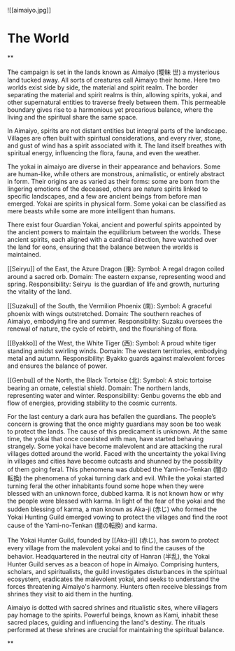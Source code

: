 

![[aimaiyo.jpg]]
# The World
**

The campaign is set in the lands known as Aimaiyo (曖昧 世) a mysterious land tucked away. All sorts of creatures call Aimaiyo their home. Here two worlds exist side by side, the material and spirit realm. The border separating the material and spirit realms is thin, allowing spirits, yokai, and other supernatural entities to traverse freely between them. This permeable boundary gives rise to a harmonious yet precarious balance, where the living and the spiritual share the same space.

In Aimaiyo, spirits are not distant entities but integral parts of the landscape. Villages are often built with spiritual considerations, and every river, stone, and gust of wind has a spirit associated with it. The land itself breathes with spiritual energy, influencing the flora, fauna, and even the weather. 

The yokai in aimaiyo are diverse in their appearance and behaviors. Some are human-like, while others are monstrous, animalistic, or entirely abstract in form. Their origins are as varied as their forms: some are born from the lingering emotions of the deceased, others are nature spirits linked to specific landscapes, and a few are ancient beings from before man emerged. Yokai are spirits in physical form. Some yokai can be classified as mere beasts while some are more intelligent than humans.

There exist four Guardian Yokai, ancient and powerful spirits appointed by the ancient powers to maintain the equilibrium between the worlds. These ancient spirits, each aligned with a cardinal direction, have watched over the land for eons, ensuring that the balance between the worlds is maintained. 


[[Seiryu]] of the East, the Azure Dragon (東):
Symbol: A regal dragon coiled around a sacred orb.
Domain: The eastern expanse, representing wood and spring.
Responsibility: Seiryu  is the guardian of life and growth, nurturing the vitality of the land. 

[[Suzaku]] of the South, the Vermilion Phoenix (南):
Symbol: A graceful phoenix with wings outstretched.
Domain: The southern reaches of Aimaiyo, embodying fire and summer.
Responsibility: Suzaku oversees the renewal of nature, the cycle of rebirth, and the flourishing of flora.

[[Byakko]] of the West, the White Tiger (西):
Symbol: A proud white tiger standing amidst swirling winds.
Domain: The western territories, embodying metal and autumn.
Responsibility: Byakko guards against malevolent forces and ensures the balance of power.

[[Genbu]] of the North, the Black Tortoise (北):
Symbol: A stoic tortoise bearing an ornate, celestial shield.
Domain: The northern lands, representing water and winter.
Responsibility: Genbu governs the ebb and flow of energies, providing stability to the cosmic currents.

For the last century a dark aura has befallen the guardians. The people’s concern is growing that the once mighty guardians may soon be too weak to protect the lands. The cause of this predicament is unknown. At the same time, the yokai that once coexisted with man, have started behaving strangely. Some yokai have become malevolent and are attacking the rural villages dotted around the world. Faced with the uncertainty the yokai living in villages and cities have become outcasts and shunned by the possibility of them going feral. This phenomena was dubbed the Yami-no-Tenkan (闇の転換) the phenomena of yokai turning dark and evil. While the yokai started turning feral the other inhabitants found some hope when they were blessed with an unknown force, dubbed karma. It is not known how or why the people were blessed with karma. In light of the fear of the yokai and the sudden blessing of karma, a man known as Aka-ji (赤じ) who formed the Yokai Hunting Guild emerged vowing to protect the villages and find the root cause of the Yami-no-Tenkan (闇の転換) and karma. 

The Yokai Hunter Guild, founded by [[Aka-ji]] (赤じ), has sworn to protect every village from the malevolent yokai and to find the causes of the behavior. Headquartered in the neutral city of Hanran (半乱), the Yokai Hunter Guild serves as a beacon of hope in Aimaiyo. Comprising hunters, scholars, and spiritualists, the guild investigates disturbances in the spiritual ecosystem, eradicates the malevolent yokai, and seeks to understand the forces threatening Aimaiyo's harmony. Hunters often receive blessings from shrines they visit to aid them in the hunting. 

Aimaiyo is dotted with sacred shrines and ritualistic sites, where villagers pay homage to the spirits. Powerful beings, known as Kami, inhabit these sacred places, guiding and influencing the land's destiny. The rituals performed at these shrines are crucial for maintaining the spiritual balance.

**